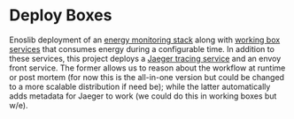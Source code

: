 # Deploy Boxes

Enoslib deployment of an [energy monitoring
stack](https://github.com/Chat-Wane/deploy-boxes/tree/master/energyservice)
along with [working box
services](https://github.com/Chat-Wane/working-box) that consumes
energy during a configurable time.  In addition to these services,
this project deploys a [Jaeger tracing
service](https://www.jaegertracing.io/) and an envoy front service.
The former allows us to reason about the workflow at runtime or post
mortem (for now this is the all-in-one version but could be changed to
a more scalable distribution if need be); while the latter
automatically adds metadata for Jaeger to work (we could do this in
working boxes but w/e).
